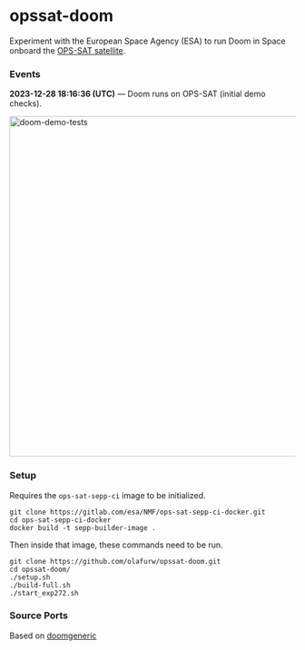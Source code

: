 # opssat-doom

Experiment with the European Space Agency (ESA) to run Doom in Space onboard the [OPS-SAT satellite](https://www.esa.int/Enabling_Support/Operations/OPS-SAT).

### Events

**2023-12-28 18:16:36 (UTC)** — Doom runs on OPS-SAT (initial demo checks).

<img src="https://github.com/olafurw/opssat-doom/assets/103783/8b2ece4b-bb92-4694-9655-9debc2569c2e" alt="doom-demo-tests" width="600" />

### Setup

Requires the `ops-sat-sepp-ci` image to be initialized.

```
git clone https://gitlab.com/esa/NMF/ops-sat-sepp-ci-docker.git
cd ops-sat-sepp-ci-docker
docker build -t sepp-builder-image .
```

Then inside that image, these commands need to be run.

```
git clone https://github.com/olafurw/opssat-doom.git
cd opssat-doom/
./setup.sh
./build-full.sh
./start_exp272.sh
```

### Source Ports

Based on [doomgeneric](https://github.com/ozkl/doomgeneric)
